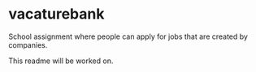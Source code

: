 # vacaturebank


School assignment where people can apply for jobs that are created by companies.

This readme will be worked on.
